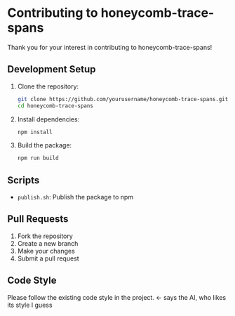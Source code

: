 # Contributing to honeycomb-trace-spans

Thank you for your interest in contributing to honeycomb-trace-spans!

## Development Setup

1. Clone the repository:
   ```bash
   git clone https://github.com/yourusername/honeycomb-trace-spans.git
   cd honeycomb-trace-spans
   ```

2. Install dependencies:
   ```bash
   npm install
   ```

3. Build the package:
   ```bash
   npm run build
   ```

## Scripts

- `publish.sh`: Publish the package to npm

## Pull Requests

1. Fork the repository
2. Create a new branch
3. Make your changes
4. Submit a pull request

## Code Style

Please follow the existing code style in the project. ← says the AI, who likes its style I guess
